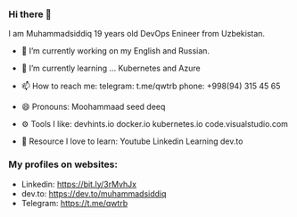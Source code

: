 ### Hi there 👋

I am Muhammadsiddiq 19 years old DevOps Enineer from Uzbekistan.

- 🔭 I’m currently working on my English and Russian.
- 🌱 I’m currently learning ... Kubernetes and Azure
- 📫 How to reach me:
    telegram: t.me/qwtrb
    phone: +998(94) 315 45 65
- 😄 Pronouns: Moohammaad seed deeq
- ⚙️ Tools I like:
    devhints.io
    docker.io
    kubernetes.io
    code.visualstudio.com

- 📝 Resource I love to learn:
   Youtube
   Linkedin Learning
   dev.to

### My profiles on websites:
- Linkedin: https://bit.ly/3rMvhJx
- dev.to: https://dev.to/muhammadsiddiq
- Telegram: https://t.me/qwtrb
